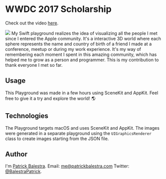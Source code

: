 # WWDC 2017 Scholarship

Check out the video [here](https://youtu.be/6gsqjLKMYiE).

![](image.png)
My Swift playground realizes the idea of visualizing all the people I met since I entered the Apple community. It's a interactive 3D world where each sphere represents the name and country of birth of a friend I made at a conference, meetup or during my work experience. It's my way of remembering each moment I spent in this amazing community, which has helped me to grow as a person and programmer. This is my contribution to thank everyone I met so far. 

## Usage
This Playground was made in a few hours using SceneKit and AppKit. Feel free to give it a try and explore the world! 🌎

## Technologies
The Playground targets macOS and uses SceneKit and AppKit. The images were generated in a separate playground using the `UIGraphicsRenderer` class to create images starting from the JSON file.

## Author
I'm [Patrick Balestra](http://www.patrickbalestra.com).
Email: [me@patrickbalestra.com](mailto:me@patrickbalestra.com)
Twitter: [@BalestraPatrick](http://twitter.com/BalestraPatrick).
